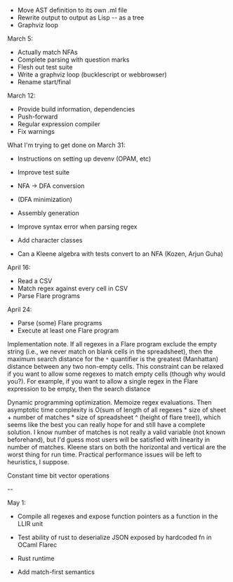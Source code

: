 * Move AST definition to its own .ml file
* Rewrite output to output as Lisp -- as a tree
* Graphviz loop

March 5:
* Actually match NFAs
* Complete parsing with question marks
* Flesh out test suite
* Write a graphviz loop (bucklescript or webbrowser)
* Rename start/final

March 12:
* Provide build information, dependencies
* Push-forward
* Regular expression compiler
* Fix warnings

What I'm trying to get done on March 31:
* Instructions on setting up devenv (OPAM, etc)
* Improve test suite
* NFA -> DFA conversion
* (DFA minimization)
* Assembly generation


* Improve syntax error when parsing regex
* Add character classes
* Can a Kleene algebra with tests convert to an NFA (Kozen, Arjun Guha)

April 16:
* Read a CSV
* Match regex against every cell in CSV
* Parse Flare programs

April 24:
* Parse (some) Flare programs
* Execute at least one Flare program

Implementation note. If all regexes in a Flare program exclude the empty string (i.e., we never match on blank cells in the spreadsheet), then the maximum search distance for the `*` quantifier is the greatest (Manhattan) distance between any two non-empty cells. This constraint can be relaxed if you want to allow some regexes to match empty cells (though why would you?). For example, if you want to allow a single regex in the Flare expression to be empty, then the search distance

Dynamic programming optimization. Memoize regex evaluations. Then asymptotic time complexity is O(sum of length of all regexes * size of sheet + number of matches * size of spreadsheet ^ (height of flare tree)), which seems like the best you can really hope for and still have a complete solution. I know number of matches is not really a valid variable (not known beforehand), but I'd guess most users will be satisfied with linearity in number of matches. Kleene stars on both the horizontal and vertical are the worst thing for run time.  Practical performance issues will be left to heuristics, I suppose.

Constant time bit vector operations


--

May 1:

* Compile all regexes and expose function pointers as a function in the LLIR unit
* Test ability of rust to deserialize JSON exposed by hardcoded fn in OCaml Flarec
* Rust runtime

* Add match-first semantics
